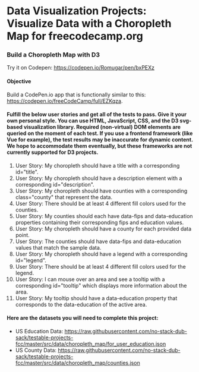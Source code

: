 # Data Visualization Projects: Visualize Data with a Choropleth Map for freecodecamp.org

### Build a Choropleth Map with D3

Try it on Codepen: https://codepen.io/Romugar/pen/bxPEXz

#### Objective

Build a CodePen.io app that is functionally similar to this: https://codepen.io/freeCodeCamp/full/EZKqza.

#### Fulfill the below user stories and get all of the tests to pass. Give it your own personal style. You can use HTML, JavaScript, CSS, and the D3 svg-based visualization library. Required (non-virtual) DOM elements are queried on the moment of each test. If you use a frontend framework (like Vue for example), the test results may be inaccurate for dynamic content. We hope to accommodate them eventually, but these frameworks are not currently supported for D3 projects.

1. User Story: My choropleth should have a title with a corresponding id="title".
2. User Story: My choropleth should have a description element with a corresponding id="description".
3. User Story: My choropleth should have counties with a corresponding class="county" that represent the data.
4. User Story: There should be at least 4 different fill colors used for the counties.
5. User Story: My counties should each have data-fips and data-education properties containing their corresponding fips and education values.
6. User Story: My choropleth should have a county for each provided data point.
7. User Story: The counties should have data-fips and data-education values that match the sample data.
8. User Story: My choropleth should have a legend with a corresponding id="legend".
9. User Story: There should be at least 4 different fill colors used for the legend.
10. User Story: I can mouse over an area and see a tooltip with a corresponding id="tooltip" which displays more information about the area.
11. User Story: My tooltip should have a data-education property that corresponds to the data-education of the active area.

#### Here are the datasets you will need to complete this project:

* US Education Data: https://raw.githubusercontent.com/no-stack-dub-sack/testable-projects-fcc/master/src/data/choropleth_map/for_user_education.json
* US County Data: https://raw.githubusercontent.com/no-stack-dub-sack/testable-projects-fcc/master/src/data/choropleth_map/counties.json
